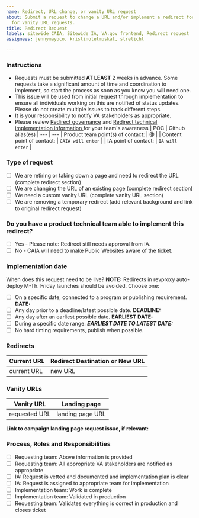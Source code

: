 ```yaml
---
name: Redirect, URL change, or vanity URL request
about: Submit a request to change a URL and/or implement a redirect for a URL. Also
  for vanity URL requests.
title: Redirect Request
labels: sitewide CAIA, Sitewide IA, VA.gov frontend, Redirect request
assignees: jennymayoco, kristinoletmuskat, strelichl

---
```


### Instructions
- Requests must be submitted **AT LEAST** 2 weeks in advance.  Some requests take a significant amount of time and coordination to implement, so start the process as soon as you know you will need one. 
- This issue will be used from initial request through implementation to ensure all individuals working on this are notified of status updates.  Please do not create multiple issues to track different steps.
- It is your responsibility to notify VA stakeholders as appropriate.
- Please review [Redirect governance](https://design.va.gov/components/url-standards/redirects) and [Redirect technical implementation information
](https://github.com/department-of-veterans-affairs/va.gov-team/blob/master/platform/engineering/redirect-implementation-strategy.md) for your team's awareness
| POC | Github alias(es) |
--- | --- 
| Product team point(s) of contact: | @ |
| Content point of contact: | `CAIA will enter` |
| IA point of contact: | `IA will enter` |


### Type of request
- [ ] We are retiring or taking down a page and need to redirect the URL (complete redirect section)
- [ ] We are changing the URL of an existing page (complete redirect section)
- [ ] We need a custom vanity URL (complete vanity URL section)
- [ ] We are removing a temporary redirect  (add relevant background and link to original redirect request)

### Do you have a product technical team able to implement this redirect?
- [ ] Yes - Please note: Redirect still needs approval from IA. 
- [ ] No - CAIA will need to make Public Websites aware of the ticket.

### Implementation date
When does this request need to be live? **NOTE:** Redirects in revproxy auto-deploy M-Th. Friday launches should be avoided.
Choose one:
- [ ] On a specific date, connected to a program or publishing requirement. **DATE:**
- [ ] Any day prior to a deadline/latest possible date. **DEADLINE:** 
- [ ] Any day after an earliest possible date. **EARLIEST DATE:**
- [ ] During a specific date range: ***EARLIEST DATE TO LATEST DATE:***
- [ ] No hard timing requirements, publish when possible.

### Redirects 
Current URL  |  Redirect Destination or New URL
---  |  ---
current URL | new URL

### Vanity URLs 
Vanity URL  |  Landing page
---  |  ---
requested URL | landing page URL

**Link to campaign landing page request issue, if relevant:**


### Process, Roles and Responsibilities
- [ ] Requesting team: Above information is provided
- [ ] Requesting team: All appropriate VA stakeholders are notified as appropriate
- [ ] IA: Request is vetted and documented and implementation plan is clear 
- [ ] IA: Request is assigned to appropriate team for implementation 
- [ ] Implementation team: Work is complete
- [ ] Implementation team: Validated in production
- [ ] Requesting team: Validates everything is correct in production and closes ticket
